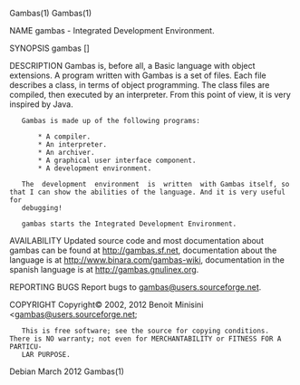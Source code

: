 Gambas(1)                                                                                                                                Gambas(1)

NAME
       gambas - Integrated Development Environment.

SYNOPSIS
       gambas [<project file or project directory>]

DESCRIPTION
       Gambas  is,  before  all,  a Basic language with object extensions.  A program written with Gambas is a set of files. Each file describes a
       class, in terms of object programming. The class files are compiled, then executed by an interpreter. From this point of view, it  is  very
       inspired by Java.

       Gambas is made up of the following programs:

           * A compiler.
           * An interpreter.
           * An archiver.
           * A graphical user interface component.
           * A development environment.

       The  development  environment  is  written  with Gambas itself, so that I can show the abilities of the language. And it is very useful for
       debugging!

       gambas starts the Integrated Development Environment.

AVAILABILITY
       Updated source code and most documentation about gambas can be found at  http://gambas.sf.net,  documentation  about  the  language  is  at
       http://www.binara.com/gambas-wiki, documentation in the spanish language is at http://gambas.gnulinex.org.

REPORTING BUGS
       Report bugs to <gambas@users.sourceforge.net>.

COPYRIGHT
       Copyright© 2002, 2012 Benoit Minisini <gambas@users.sourceforge.net;

       This is free software; see the source for copying conditions.  There is NO warranty; not even for MERCHANTABILITY or FITNESS FOR A PARTICU‐
       LAR PURPOSE.

Debian                                                              March 2012                                                           Gambas(1)
